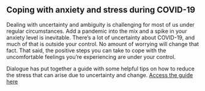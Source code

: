 ## Coping with anxiety and stress during COVID-19

Dealing with uncertainty and ambiguity is challenging for most of us under regular circumstances. Add a pandemic into the mix and a spike in your anxiety level is inevitable. There’s a lot of uncertainty about COVID-19, and much of that is outside your control. No amount of worrying will change that fact. That said, the positive steps you can take to cope with the uncomfortable feelings you’re experiencing are under your control.

Dialogue has put together a guide with some helpful tips on how to reduce the stress that can arise due to uncertainty and change. [Access the guide here](https://www.dialogue.co/mental-health-covid-19)
